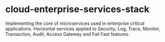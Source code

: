 # cloud-enterprise-services-stack
Implementing the core of microservices used in enterprise critical applications. Horizontal services applied to Security, Log, Trace, Monitor, Transaction, Audit, Access Gateway and Fail Fast features.
